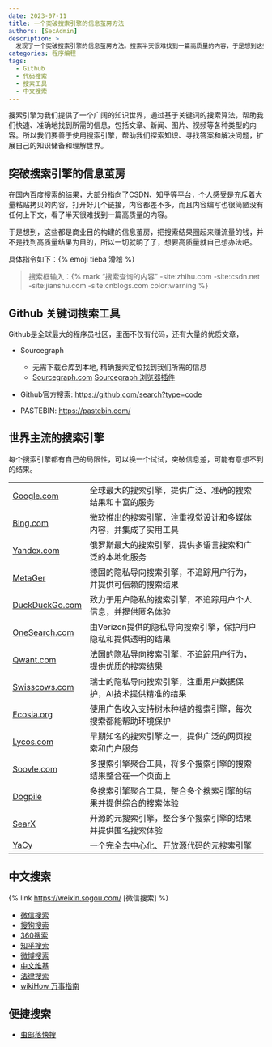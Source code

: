 ```yaml
---
date: 2023-07-11
title: 一个突破搜索引擎的信息茧房方法
authors: [SecAdmin]
description: >
  发现了一个突破搜索引擎的信息茧房方法。搜索半天很难找到一篇高质量的内容，于是想到这些都是商业目的构建的信息茧房，把搜索结果圈起来赚流量的钱，并不是找到高质量结果为目的，所以一切就明了了。想要高质量就自己想办法吧。
categories: 程序编程
tags:
  - Github
  - 代码搜索
  - 搜索工具
  - 中文搜索
---
```


搜索引擎为我们提供了一个广阔的知识世界，通过基于关键词的搜索算法，帮助我们快速、准确地找到所需的信息，包括文章、新闻、图片、视频等各种类型的内容。所以我们要善于使用搜索引擎，帮助我们探索知识、寻找答案和解决问题，扩展自己的知识储备和理解世界。

## 突破搜索引擎的信息茧房

在国内百度搜索的结果，大部分指向了CSDN、知乎等平台，个人感受是充斥着大量粘贴拷贝的内容，打开好几个链接，内容都差不多，而且内容编写也很简陋没有任何上下文，看了半天很难找到一篇高质量的内容。

于是想到，这些都是商业目的构建的信息茧房，把搜索结果圈起来赚流量的钱，并不是找到高质量结果为目的，所以一切就明了了，想要高质量就自己想办法吧。


具体指令如下：{% emoji tieba 滑稽 %}
> 搜索框输入：{% mark “搜索查询的内容” -site:zhihu.com -site:csdn.net -site:jianshu.com -site:cnblogs.com color:warning %} 


## Github 关键词搜索工具

Github是全球最大的程序员社区，里面不仅有代码，还有大量的优质文章，

* Sourcegraph
	- 无需下载仓库到本地, 精确搜索定位找到我们所需的信息
	- [Sourcegraph.com](https://sourcegraph.com/) [Sourcegraph 浏览器插件](https://chrome.google.com/webstore/detail/sourcegraph/dgjhfomjieaadpoljlnidmbgkdffpack)

* Github官方搜索: https://github.com/search?type=code

* PASTEBIN: https://pastebin.com/

## 世界主流的搜索引擎

每个搜索引擎都有自己的局限性，可以换一个试试，突破信息差，可能有意想不到的结果。

|||
|---|---|
| [Google.com](https://google.com) | 全球最大的搜索引擎，提供广泛、准确的搜索结果和丰富的服务 |
| [Bing.com](https://www.bing.com/) | 微软推出的搜索引擎，注重视觉设计和多媒体内容，并集成了实用工具 |
| [Yandex.com](https://yandex.com/) | 俄罗斯最大的搜索引擎，提供多语言搜索和广泛的本地化服务 |
| [MetaGer](https://metager.org/) | 德国的隐私导向搜索引擎，不追踪用户行为，并提供可信赖的搜索结果 |
| [DuckDuckGo.com](https://duckduckgo.com/) | 致力于用户隐私的搜索引擎，不追踪用户个人信息，并提供匿名体验 |
| [OneSearch.com](https://www.onesearch.com) | 由Verizon提供的隐私导向搜索引擎，保护用户隐私和提供透明的结果 |
| [Qwant.com](https://www.qwant.com) | 法国的隐私导向搜索引擎，不追踪用户行为，提供优质的搜索结果 |
| [Swisscows.com](https://swisscows.com/) | 瑞士的隐私导向搜索引擎，注重用户数据保护，AI技术提供精准的结果 |
| [Ecosia.org](https://www.ecosia.org/) | 使用广告收入支持树木种植的搜索引擎，每次搜索都能帮助环境保护 |
| [Lycos.com](https://www.lycos.com/) | 早期知名的搜索引擎之一，提供广泛的网页搜索和门户服务 |
| [Soovle.com](https://soovle.com/) | 多搜索引擎聚合工具，将多个搜索引擎的搜索结果整合在一个页面上 |
| [Dogpile](https://www.dogpile.com/) | 多搜索引擎聚合工具，整合多个搜索引擎的结果并提供综合的搜索体验 |
| [SearX](https://searx.thegpm.org/) | 开源的元搜索引擎，整合多个搜索引擎的结果并提供匿名搜索体验 |
| [YaCy](https://yacy.net/) | 一个完全去中心化、开放源代码的元搜索引擎 |

## 中文搜索

{% link https://weixin.sogou.com/ [微信搜索] %}

* [微信搜索](https://weixin.sogou.com/)
* [搜狗搜索](https://sogou.com)
* [360搜索](https://so.com)
* [知乎搜索](https://zhihu.com)
* [微博搜索](https://weibo.com)
* [中文维基](https://zh.wikipedia.org)
* [法律搜索](https://wenshu.court.gov.cn/)
* [wikiHow 万事指南](https://zh.wikihow.com/)

## 便捷搜索

- [虫部落快搜](https://search.chongbuluo.com/)
